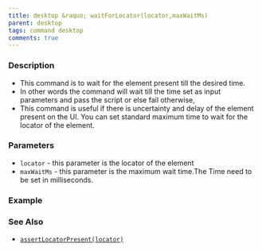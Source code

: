 ```yaml
---
title: desktop &raquo; waitForLocator(locator,maxWaitMs)
parent: desktop
tags: command desktop
comments: true
---
```


### Description

- This command is to wait for the element present till the desired time.
- In other words the command will wait till the time set as input parameters and pass the script or else fail otherwise,
- This command is useful if there is uncertainty and delay of the element present on the UI. You can set standard maximum time to wait for the locator of the element.

### Parameters

- `locator` - this parameter is the locator of the element
- `maxWaitMs` - this parameter is the maximum wait time.The Time need to be set in milliseconds.

### Example

### See Also

-  [`assertLocatorPresent(locator)`](assertLocatorPresent(locator))